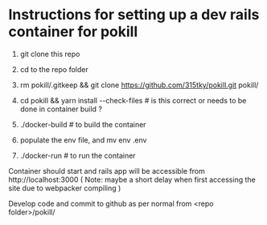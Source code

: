 Instructions for setting up a dev rails container for pokill
============================================================
1. git clone this repo
2. cd to the repo folder
3. rm pokill/.gitkeep && git clone https://github.com/315tky/pokill.git pokill/
4. cd pokill && yarn install --check-files # is this correct or needs to be done in container build ?

5. ./docker-build # to build the container

6. populate the env file, and mv env .env
7. ./docker-run  # to run the container

Container should start and rails app will be accessible from http://localhost:3000
( Note: maybe a short delay when first accessing the site due to webpacker compiling )

Develop code and commit to github as per normal from \<repo folder\>/pokill/ 
